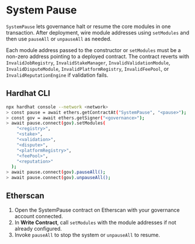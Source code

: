 # System Pause

`SystemPause` lets governance halt or resume the core modules in one
transaction. After deployment, wire module addresses using
`setModules` and then use `pauseAll` or `unpauseAll` as needed.

Each module address passed to the constructor or `setModules` must be a
non-zero address pointing to a deployed contract. The contract reverts with
`InvalidJobRegistry`, `InvalidStakeManager`, `InvalidValidationModule`,
`InvalidDisputeModule`, `InvalidPlatformRegistry`, `InvalidFeePool`, or
`InvalidReputationEngine` if validation fails.

## Hardhat CLI
```sh
npx hardhat console --network <network>
> const pause = await ethers.getContractAt("SystemPause", "<pause>");
> const gov = await ethers.getSigner("<governance>");
> await pause.connect(gov).setModules(
    "<registry>",
    "<stake>",
    "<validation>",
    "<dispute>",
    "<platformRegistry>",
    "<feePool>",
    "<reputation>"
  );
> await pause.connect(gov).pauseAll();
> await pause.connect(gov).unpauseAll();
```

## Etherscan
1. Open the SystemPause contract on Etherscan with your governance
   account connected.
2. In **Write Contract**, call `setModules` with the module addresses if
   not already configured.
3. Invoke `pauseAll` to stop the system or `unpauseAll` to resume.
